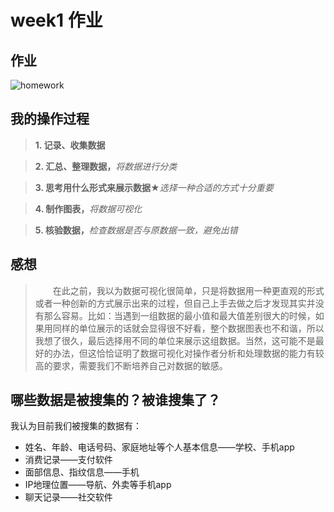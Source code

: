 # week1 作业

## 作业

![homework](https://imgchr.com/i/uGge29)

## 我的操作过程
> __1. 记录、收集数据__

> __2. 汇总、整理数据，__*将数据进行分类*

> __3. 思考用什么形式来展示数据★__*选择一种合适的方式十分重要*

> __4. 制作图表，__*将数据可视化*

> __5. 核验数据，__*检查数据是否与原数据一致，避免出错*

## 感想
> &emsp;&emsp;在此之前，我以为数据可视化很简单，只是将数据用一种更直观的形式或者一种创新的方式展示出来的过程，但自己上手去做之后才发现其实并没有那么容易。比如：当遇到一组数据的最小值和最大值差别很大的时候，如果用同样的单位展示的话就会显得很不好看，整个数据图表也不和谐，所以我想了很久，最后选择用不同的单位来展示这组数据。当然，这可能不是最好的办法，但这恰恰证明了数据可视化对操作者分析和处理数据的能力有较高的要求，需要我们不断培养自己对数据的敏感。

## 哪些数据是被搜集的？被谁搜集了？
我认为目前我们被搜集的数据有：
* 姓名、年龄、电话号码、家庭地址等个人基本信息——学校、手机app
* 消费记录——支付软件
* 面部信息、指纹信息——手机
* IP地理位置——导航、外卖等手机app
* 聊天记录——社交软件
